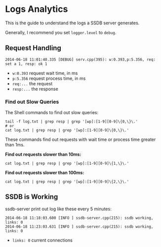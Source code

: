 # Logs Analytics

This is the guide to understand the logs a SSDB server generates.

Generally, I recommend you set `logger.level` to `debug`.

## Request Handling

	2014-06-18 11:01:40.335 [DEBUG] serv.cpp(395): w:0.393,p:5.356, req: set a 1, resp: ok 1

* `w:0.393` request wait time, in ms
* `p:5.356` request process time, in ms
* `req:...` the request
* `resp:...` the response

### Find out Slow Queries

The Shell commands to find out slow queries:

	tail -f log.txt | grep resp | grep '[wp]:[1-9][0-9]\{0,\}\.'
	# or
	cat log.txt | grep resp | grep '[wp]:[1-9][0-9]\{0,\}\.'

These commands find out requests with wait time or process time greater than 1ms.

__Find out requests slower than 10ms:__

	cat log.txt | grep resp | grep '[wp]:[1-9][0-9]\{1,\}\.'

__Find out requests slower than 100ms:__

	cat log.txt | grep resp | grep '[wp]:[1-9][0-9]\{2,\}\.'

## SSDB is Working

ssdb-server print out log like these every 5 minutes:

	2014-06-18 11:18:03.600 [INFO ] ssdb-server.cpp(215): ssdb working, links: 0
	2014-06-18 11:23:03.631 [INFO ] ssdb-server.cpp(215): ssdb working, links: 0

* `links: 0` current connections
